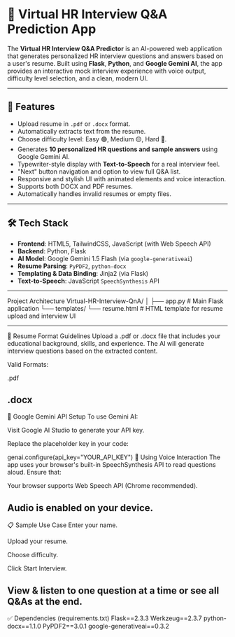 # 🤖 Virtual HR Interview Q&A Prediction App

The **Virtual HR Interview Q&A Predictor** is an AI-powered web application that generates personalized HR interview 
questions and answers based on a user's resume. Built using **Flask**, **Python**, and **Google Gemini AI**, the app provides
an interactive mock interview experience with voice output, difficulty level selection, and a clean, modern UI.

---

## 🚀 Features

- Upload resume in `.pdf` or `.docx` format.
- Automatically extracts text from the resume.
- Choose difficulty level: Easy 🟢, Medium 🟡, Hard 🔴.
- Generates **10 personalized HR questions and sample answers** using Google Gemini AI.
- Typewriter-style display with **Text-to-Speech** for a real interview feel.
- "Next" button navigation and option to view full Q&A list.
- Responsive and stylish UI with animated elements and voice interaction.
- Supports both DOCX and PDF resumes.
- Automatically handles invalid resumes or empty files.

---

## 🛠️ Tech Stack

- **Frontend**: HTML5, TailwindCSS, JavaScript (with Web Speech API)
- **Backend**: Python, Flask
- **AI Model**: Google Gemini 1.5 Flash (via `google-generativeai`)
- **Resume Parsing**: `PyPDF2`, `python-docx`
- **Templating & Data Binding**: Jinja2 (via Flask)
- **Text-to-Speech**: JavaScript `SpeechSynthesis` API

---
Project Architecture
Virtual-HR-Interview-QnA/
│
├── app.py             # Main Flask application
└── templates/
    └── resume.html    # HTML template for resume upload and interview UI


---
📜 Resume Format Guidelines
Upload a .pdf or .docx file that includes your educational background, skills, and experience. The AI will generate interview questions based on the extracted content.

Valid Formats:

.pdf

.docx
---
🔐 Google Gemini API Setup
To use Gemini AI:

Visit Google AI Studio to generate your API key.

Replace the placeholder key in your code:

genai.configure(api_key="YOUR_API_KEY")
🎤 Using Voice Interaction
The app uses your browser's built-in SpeechSynthesis API to read questions aloud. Ensure that:

Your browser supports Web Speech API (Chrome recommended).

Audio is enabled on your device.
---
📋 Sample Use Case
Enter your name.

Upload your resume.

Choose difficulty.

Click Start Interview.

View & listen to one question at a time or see all Q&As at the end.
---
✅ Dependencies (requirements.txt)
Flask==2.3.3
Werkzeug==2.3.7
python-docx==1.1.0
PyPDF2==3.0.1
google-generativeai==0.3.2





